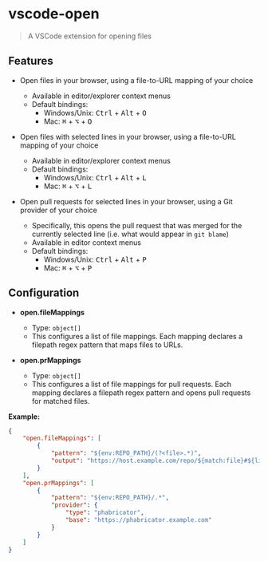 # vscode-open

> A VSCode extension for opening files

## Features

- Open files in your browser, using a file-to-URL mapping of your choice
  - Available in editor/explorer context menus
  - Default bindings:
    - Windows/Unix: <kbd>Ctrl</kbd> + <kbd>Alt</kbd> + <kbd>O</kdb>
    - Mac: <kbd>⌘</kbd> + <kbd>⌥</kbd> + <kbd>O</kdb>

- Open files with selected lines in your browser, using a file-to-URL mapping of your choice
  - Available in editor/explorer context menus
  - Default bindings:
    - Windows/Unix: <kbd>Ctrl</kbd> + <kbd>Alt</kbd> + <kbd>L</kdb>
    - Mac: <kbd>⌘</kbd> + <kbd>⌥</kbd> + <kbd>L</kdb>

- Open pull requests for selected lines in your browser, using a Git provider of your choice
  - Specifically, this opens the pull request that was merged for the currently selected line (i.e. what would appear in `git blame`)
  - Available in editor context menus
  - Default bindings:
    - Windows/Unix: <kbd>Ctrl</kbd> + <kbd>Alt</kbd> + <kbd>P</kdb>
    - Mac: <kbd>⌘</kbd> + <kbd>⌥</kbd> + <kbd>P</kdb>

## Configuration

[comment]: # (TODO: More details about variables and setting formats)

- **open.fileMappings**
  - Type: `object[]`
  - This configures a list of file mappings. Each mapping declares a filepath regex pattern that maps files to URLs.

- **open.prMappings**
  - Type: `object[]`
  - This configures a list of file mappings for pull requests. Each mapping declares a filepath regex pattern and opens pull requests for matched files.

**Example:**

```json
{
    "open.fileMappings": [
        {
            "pattern": "${env:REPO_PATH}/(?<file>.*)",
            "output": "https://host.example.com/repo/${match:file}#${lines}"
        }
    ],
    "open.prMappings": [
        {
            "pattern": "${env:REPO_PATH}/.*",
            "provider": {
                "type": "phabricator",
                "base": "https://phabricator.example.com"
            }
        }
    ]
}
```

